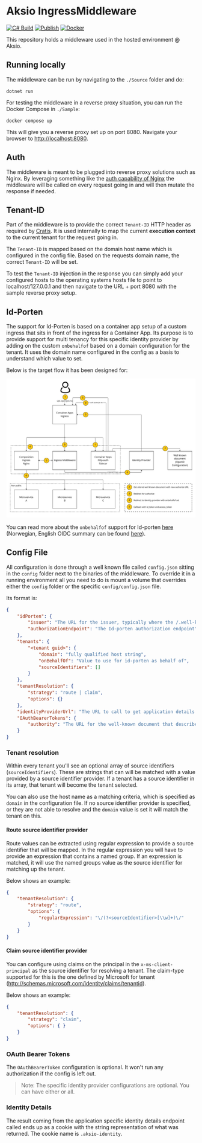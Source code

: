 # Aksio IngressMiddleware

[![C# Build](https://github.com/aksio-insurtech/IngressMiddleware/actions/workflows/dotnet-build.yml/badge.svg)](https://github.com/aksio-insurtech/IngressMiddleware/actions/workflows/dotnet-build.yml)
[![Publish](https://github.com/aksio-insurtech/IngressMiddleware/actions/workflows/publish.yml/badge.svg)](https://github.com/aksio-insurtech/IngressMiddleware/actions/workflows/publish.yml)
[![Docker](https://img.shields.io/docker/v/aksioinsurtech/ingressmiddleware?label=IngressMiddleware&logo=docker&sort=semver)](https://hub.docker.com/r/aksioinsurtech/ingressmiddleware)

This repository holds a middleware used in the hosted environment @ Aksio.

## Running locally

The middleware can be run by navigating to the `./Source` folder and do:

```shell
dotnet run
```

For testing the middleware in a reverse proxy situation, you can run the Docker Compose in `./Sample`:

```shell
docker compose up
```

This will give you a reverse proxy set up on port 8080. Navigate your browser to [http://localhost:8080](http://localhost:8080).

## Auth

The middleware is meant to be plugged into reverse proxy solutions such as Nginx. By leveraging something like the
[auth capability of Nginx](https://nginx.org/en/docs/http/ngx_http_auth_request_module.html) the middleware will be
called on every request going in and will then mutate the response if needed.

## Tenant-ID

Part of the middleware is to provide the correct `Tenant-ID` HTTP header as required by [Cratis](https://github.com/aksio-insurtech/Cratis).
It is used internally to map the current **execution context** to the current tenant for the request going in.

The `Tenant-ID` is mapped based on the domain host name which is configured in the config file. Based on the requests domain name, the correct `Tenant-ID` will be set.

To test the `Tenant-ID` injection in the response you can simply add your configured hosts to the operating systems hosts file to point to localhost/127.0.0.1 and then navigate to the URL + port 8080 with the sample reverse proxy setup.

## Id-Porten

The support for Id-Porten is based on a container app setup of a custom ingress that sits in front of the ingress for a Container App.
Its purpose is to provide support for multi tenancy for this specific identity provider by adding on the custom `onbehalfof` based on
a domain configuration for the tenant. It uses the domain name configured in the config as a basis to understand which value to set.

Below is the target flow it has been designed for:

![](./Images/idporten-flow.jpg)

You can read more about the `onbehalfof` support for Id-porten [here](https://docs.digdir.no/docs/idporten/oidc/oidc_api_admin_leverandør.html#1-onbehalfof-i-id-porten) (Norwegian,
English OIDC summary can be found [here](https://docs.digdir.no/docs/idporten/oidc/oidc_guide_english)).

## Config File

All configuration is done through a well known file called `config.json` sitting in the `config` folder next to the binaries of the middleware.
To override it in a running environment all you need to do is mount a volume that overrides either the `config` folder or the specific `config/config.json` file.

Its format is:

```json
{
    "idPorten": {
        "issuer": "The URL for the issuer, typically where the /.well-known/openid-configuration sits",
        "authorizationEndpoint": "The Id-porten authorization endpoint"
    },
    "tenants": {
        "<tenant guid>": {
            "domain": "fully qualified host string",
            "onBehalfOf": "Value to use for id-porten as behalf of",
            "sourceIdentifiers": []
        }
    },
    "tenantResolution": {
        "strategy": "route | claim",
        "options": {}
    },
    "identityProviderUrl": "The URL to call to get application details for the identity",
    "OAuthBearerTokens": {
        "authority": "The URL for the well-known document that describes the authority"
    }
}
```

### Tenant resolution

Within every tenant you'll see an optional array of source identifiers (`sourceIdentifiers`).
These are strings that can will be matched with a value provided by a source identifier provider.
If a tenant has a source identifier in its array, that tenant will become the tenant selected.

You can also use the host name as a matching criteria, which is specified as `domain` in the configuration file.
If no source identifier provider is specified, or they are not able to resolve and the `domain` value is set
it will match the tenant on this.

#### Route source identifier provider

Route values can be extracted using regular expression to provide a source identifier that will be mapped.
In the regular expression you will have to provide an expression that contains a named group. If an expression
is matched, it will use the named groups value as the source identifier for matching up the tenant.

Below shows an example:

```json
{
    "tenantResolution": {
        "strategy": "route",
        "options": {
            "regularExpression": "\/(?<sourceIdentifier>[\\w]+)\/"
        }
    }
}
```

#### Claim source identifier provider

You can configure using claims on the principal in the `x-ms-client-principal` as the source identifier for
resolving a tenant. The claim-type supported for this is the one defined by Microsoft for tenant (http://schemas.microsoft.com/identity/claims/tenantid).

Below shows an example:

```json
{
    "tenantResolution": {
        "strategy": "claim",
        "options": { }
    }
}
```

### OAuth Bearer Tokens

The `OAuthBearerToken` configuration is optional. It won't run any authorization if the config is left out.

> Note: The specific identity provider configurations are optional. You can have either or all.

### Identity Details

The result coming from the application specific identity details endpoint called ends up as a cookie with the string representation of what was returned.
The cookie name is `.aksio-identity`.
